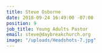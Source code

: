 ```yaml
---
title: Steve Osborne
date: 2018-09-24 16:49:00 -07:00
position: 9
job_title: Young Adults Pastor
email: steve@daybreakchurch.org
image: "/uploads/Headshots-7.jpg"
---
```


